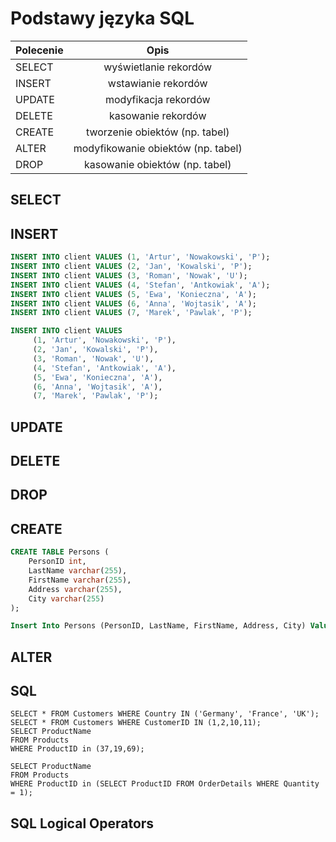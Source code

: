 # Podstawy języka SQL 

| Polecenie | Opis |
| ------------- |:-------------:|
| SELECT| wyświetlanie rekordów |
| INSERT| wstawianie rekordów |
| UPDATE| modyfikacja rekordów |
| DELETE| kasowanie rekordów |
| CREATE| tworzenie obiektów (np. tabel) |
| ALTER| modyfikowanie obiektów (np. tabel) |
| DROP| kasowanie obiektów (np. tabel) |

## SELECT

## INSERT

```sql
INSERT INTO client VALUES (1, 'Artur', 'Nowakowski', 'P');
INSERT INTO client VALUES (2, 'Jan', 'Kowalski', 'P');
INSERT INTO client VALUES (3, 'Roman', 'Nowak', 'U');
INSERT INTO client VALUES (4, 'Stefan', 'Antkowiak', 'A');
INSERT INTO client VALUES (5, 'Ewa', 'Konieczna', 'A');
INSERT INTO client VALUES (6, 'Anna', 'Wojtasik', 'A');
INSERT INTO client VALUES (7, 'Marek', 'Pawlak', 'P');
```

```sql
INSERT INTO client VALUES
     (1, 'Artur', 'Nowakowski', 'P'),
     (2, 'Jan', 'Kowalski', 'P'),
     (3, 'Roman', 'Nowak', 'U'),
     (4, 'Stefan', 'Antkowiak', 'A'),
     (5, 'Ewa', 'Konieczna', 'A'),
     (6, 'Anna', 'Wojtasik', 'A'),
     (7, 'Marek', 'Pawlak', 'P');
```

## UPDATE

## DELETE

## DROP

## CREATE
```sql
CREATE TABLE Persons (
    PersonID int,
    LastName varchar(255),
    FirstName varchar(255),
    Address varchar(255),
    City varchar(255)
);
```

```sql
Insert Into Persons (PersonID, LastName, FirstName, Address, City) Values (1, 'Korzon', 'Kubuś', 'Korzońska51', 'Podlaś'), (2, 'Sosna', 'Sined', 'tak 476', 'Sosnowiec'), (3, 'Italian', 'Kamil', 'Pizzerowa 90', 'MAMMA MIAAAA'), (4, 'Mselniczka', 'Kevin', 'Maślankowa 45', 'Maśleniczankowo'), (5, 'Nosaczowy', 'Nosacz', 'Smarkowa895', 'Smarkowo'),(6,'Niewolniczy', 'Niewolnik', 'niewolnicza 21a', 'Szkoła'),(7,'Koszmiczny', 'Kosmita',' strefowa 51', 'Ziemia 2.0'),(8,'Prezoesowy','prezes','biznesowa 5', 'sosnowie'),(9,'Książkowicz', 'Książka', 'Papiernicza 55g', 'Biblioteka'),(10, 'Żabski', 'Żaba', 'Wodna 35b', 'Jezioro');
```

## ALTER

## SQL

```
SELECT * FROM Customers WHERE Country IN ('Germany', 'France', 'UK');
SELECT * FROM Customers WHERE CustomerID IN (1,2,10,11);
SELECT ProductName 
FROM Products
WHERE ProductID in (37,19,69);

SELECT ProductName 
FROM Products
WHERE ProductID in (SELECT ProductID FROM OrderDetails WHERE Quantity = 1);
```

## SQL Logical Operators


